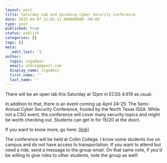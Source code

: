 ```yaml
---
layout: post
title: Saturday Lab and Upcoming Cyber Security Conference
date: 2015-04-07 12:01:11.000000000 -04:00
type: post
published: true
status: publish
categories: []
tags: []
meta:
  _edit_last: '1'
author:
  login: csgadmin
  email: utdcsg@gmail.com
  display_name: csgadmin
  first_name: ''
  last_name: ''
---
```


There will be an open lab this Saturday at 12pm in ECSS 4.619 as usual.

In addition to that, there is an event coming up April 24-25: The Semi-Annual Cyber Security Conference, hosted by the North Texas ISSA. While not a CSG event, the conference will cover many security topics and might be worth checking out. Students can get in for $15 ($20 at the door).

If you want to know more, go here: [\[link\]](https://ntxissa.org/event/second-semi-annual-cyber-security-conference/)

The conference will be held at Collin College. I know some students live on campus and do not have access to transportation. If you want to attend but need a ride, send a message to the group email.
On that same note, if you'd be willing to give rides to other students, note the group as well!
